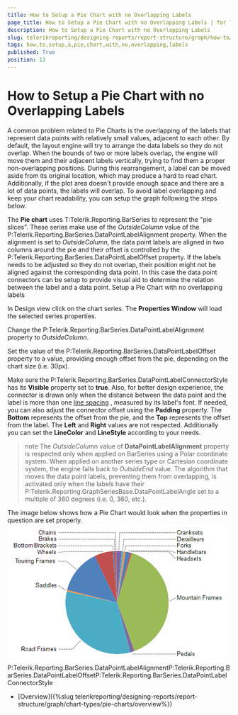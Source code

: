 ```yaml
---
title: How to Setup a Pie Chart with no Overlapping Labels
page_title: How to Setup a Pie Chart with no Overlapping Labels | for Telerik Reporting Documentation
description: How to Setup a Pie Chart with no Overlapping Labels
slug: telerikreporting/designing-reports/report-structure/graph/how-to/how-to-setup-a-pie-chart-with-no-overlapping-labels
tags: how,to,setup,a,pie,chart,with,no,overlapping,labels
published: True
position: 13
---
```


# How to Setup a Pie Chart with no Overlapping Labels



A common problem related to Pie Charts is the overlapping of the labels that represent data points with relatively small values,
        adjacent to each other. By default, the layout engine will try to arrange the data labels so they do not overlap. When the bounds of two or more labels overlap,
        the engine will move them and their adjacent labels vertically, trying to find them a proper non-overlapping positions. During this rearrangement,
        a label can be moved aside from its original location, which may produce a hard to read chart. Additionally, if the plot area doesn't provide
        enough space and there are a lot of data points, the labels will overlap. To avoid label overlapping and keep your chart readability,
        you can setup the graph following the steps below.
      

The __Pie chart__ uses T:Telerik.Reporting.BarSeries to represent
        the "pie slices". These series make use of the *OutsideColumn*
        value of the P:Telerik.Reporting.BarSeries.DataPointLabelAlignment property.
        When the alignment is set to *OutsideColumn*, the data point labels are aligned in two columns around the pie and their offset is controlled
        by the P:Telerik.Reporting.BarSeries.DataPointLabelOffset property. If the labels needs to be
        adjusted so they do not overlap, their position might not be aligned against the corresponding data point. In this case the data point connectors
        can be setup to provide visual aid to determine the relation between the label and a data point.
      Setup a Pie Chart with no overlapping labels

In Design view click on the chart series. The __Properties Window__ will load the selected series properties.
            

Change the P:Telerik.Reporting.BarSeries.DataPointLabelAlignment property to
              *OutsideColumn*.
            

Set the value of the P:Telerik.Reporting.BarSeries.DataPointLabelOffset property to a value,
              providing enough offset from the pie, depending on the chart size (i.e. 30px).
            

Make sure the P:Telerik.Reporting.BarSeries.DataPointLabelConnectorStyle has its 
              __Visible__ property set to __true__. Also, for better design experience, the connector is drawn
              only when the distance between the data point and the label is more than one
              [line spacing](https://msdn.microsoft.com/en-us/library/system.windows.media.fontfamily.linespacing(v=vs.110).aspx)              
              , measured by its label's font.
              If needed, you can also adjust the connector offset 
              using the __Padding__ property. The __Bottom__ represents the offset from the pie, and 
              the __Top__ represents the offset from the label. The __Left__ and __Right__
              values are not respected. Additionally you can set the __LineColor__ and __LineStyle__ according
              to your needs.
          

>note The  *OutsideColumn*  value of  __DataPointLabelAlignment__  property is respected only when applied on BarSeries using a               Polar coordinate system. When applied on another series type or Cartesian coordinate system, the engine falls back to  *OutsideEnd*  value.             The algorithm that moves the data point labels, preventing them from overlapping, is activated only when the labels have their               P:Telerik.Reporting.GraphSeriesBase.DataPointLabelAngle set to a multiple of 360 degrees (i.e. 0, 360, etc.).             


The image below shows how a Pie Chart would look when the properties in question are set properly.             
           ![Outside Column Pie Chart 2](images/Graph/OutsideColumnPieChart2.png)P:Telerik.Reporting.BarSeries.DataPointLabelAlignmentP:Telerik.Reporting.BarSeries.DataPointLabelOffsetP:Telerik.Reporting.BarSeries.DataPointLabelConnectorStyle

 * [Overview]({%slug telerikreporting/designing-reports/report-structure/graph/chart-types/pie-charts/overview%})
